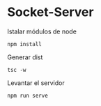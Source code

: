 # Socket-Server

Istalar módulos de node

```
npm install

```

Generar dist

```
tsc -w

```

Levantar el servidor

```
npm run serve
```